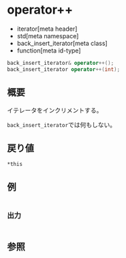 # operator++
* iterator[meta header]
* std[meta namespace]
* back_insert_iterator[meta class]
* function[meta id-type]

```cpp
back_insert_iterator& operator++();
back_insert_iterator operator++(int);
```

## 概要
イテレータをインクリメントする。

`back_insert_iterator`では何もしない。

## 戻り値
`*this`


## 例
```cpp
```

### 出力
```
```

## 参照

